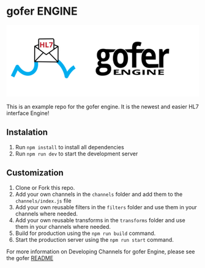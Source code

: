 # gofer ENGINE

![gofer Engine Logo](https://raw.githubusercontent.com/amaster507/gofer/main/images/gofer-logo.png)

This is an example repo for the gofer engine. It is the newest and easier HL7
interface Engine!

## Instalation

1. Run `npm install` to install all dependencies
2. Run `npm run dev` to start the development server

## Customization

1. Clone or Fork this repo.
2. Add your own channels in the `channels` folder and add them to the
   `channels/index.js` file
3. Add your own reusable filters in the `filters` folder and use them in your
   channels where needed.
4. Add your own reusable transforms in the `transforms` folder and use them in
   your channels where needed.
5. Build for production using the `npm run build` command.
6. Start the production server using the `npm run start` command.

For more information on Developing Channels for gofer Engine, please see the
gofer [README](https://github.com/amaster507/gofer)
